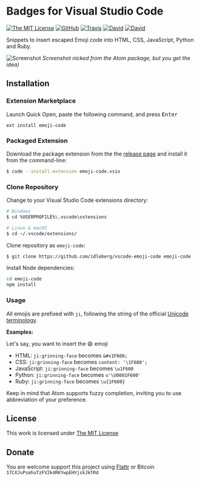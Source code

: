 # Badges for Visual Studio Code

[![The MIT License](https://img.shields.io/badge/license-MIT-orange.svg?style=flat-square)](http://opensource.org/licenses/MIT)
[![GitHub](https://img.shields.io/github/release/idleberg/vscode-emoji-code.svg?style=flat-square)](https://github.com/idleberg/vscode-emoji-code/releases)
[![Travis](https://img.shields.io/travis/idleberg/vscode-emoji-code.svg?style=flat-square)](https://travis-ci.org/idleberg/vscode-emoji-code)
[![David](https://img.shields.io/david/idleberg/vscode-emoji-code.svg?style=flat-square)](https://david-dm.org/idleberg/vscode-emoji-code)
[![David](https://img.shields.io/david/dev/idleberg/vscode-emoji-code.svg?style=flat-square)](https://david-dm.org/idleberg/vscode-emoji-code?type=dev)

Snippets to insert escaped Emoji code into HTML, CSS, JavaScript, Python and Ruby.

![Screenshot](https://raw.github.com/idleberg/vscode-emoji-code/master/screenshot.gif)
*Screenshot nicked from the Atom package, but you get the idea)*

## Installation

### Extension Marketplace

Launch Quick Open, paste the following command, and press <kbd>Enter</kbd>

`ext install emoji-code`

### Packaged Extension

Download the package extension from the the [release page](https://github.com/idleberg/vscode-emoji-code/releases) and install it from the command-line:

```bash
$ code --install-extension emoji-code.vsix
```

### Clone Repository

Change to your Visual Studio Code extensions directory:

```bash
# Windows
$ cd %USERPROFILE%\.vscode\extensions

# Linux & macOS
$ cd ~/.vscode/extensions/
```

Clone repository as `emoji-code`:

```bash
$ git clone https://github.com/idleberg/vscode-emoji-code emoji-code
```

Install Node dependencies:

```bash
cd emoji-code
npm install
```

### Usage

All emojis are prefixed with `ji`, following the string of the official [Unicode terminology](http://unicode.org/Public/emoji/3.0/emoji-sequences.txt).

**Examples:**

Let's say, you want to insert the 😄 emoji

* HTML: `ji:grinning-face` becomes `&#x1F600;`
* CSS: `ji:grinning-face` becomes `content: '\1F600';`
* JavaScript: `ji:grinning-face` becomes `\u1F600`
* Python: `ji:grinning-face` becomes `u'\U0001F600'`
* Ruby: `ji:grinning-face` becomes `\u{1F600}`

Keep in mind that Atom supports fuzzy completion, inviting you to use abbreviation of your preference.

## License

This work is licensed under [The MIT License](https://opensource.org/licenses/MIT)

## Donate

You are welcome support this project using [Flattr](https://flattr.com/submit/auto?user_id=idleberg&url=https://github.com/idleberg/vscode-emoji-code) or Bitcoin `17CXJuPsmhuTzFV2k4RKYwpEHVjskJktRd`
